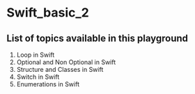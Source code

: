 # Swift_basic_2

## List of topics available in this playground

1. Loop in Swift
2. Optional and Non Optional in Swift
3. Structure and Classes in Swift
4. Switch in Swift
5. Enumerations in Swift
